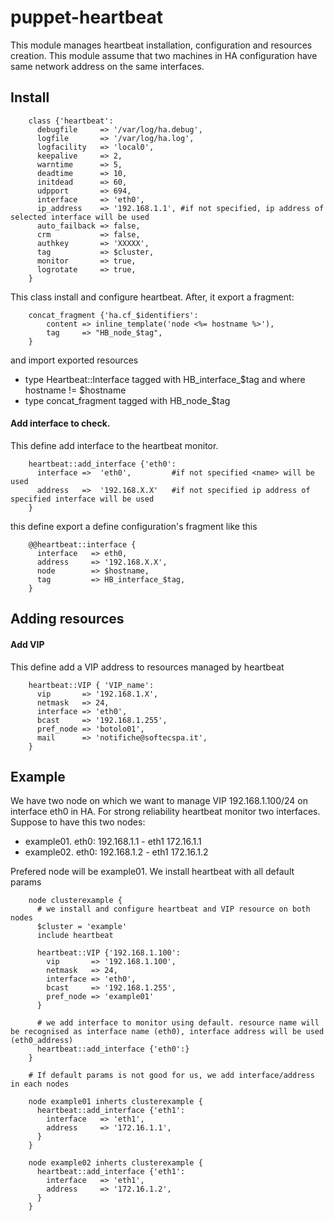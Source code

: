 puppet-heartbeat
================

This module manages heartbeat installation, configuration and resources creation.
This module assume that two machines in HA configuration have same network address on the same interfaces.

## Install

        class {'heartbeat':
          debugfile     => '/var/log/ha.debug',
          logfile       => '/var/log/ha.log',
          logfacility   => 'local0',
          keepalive     => 2,
          warntime      => 5,
          deadtime      => 10,
          initdead      => 60,
          udpport       => 694,
          interface     => 'eth0',
          ip_address    => '192.168.1.1', #if not specified, ip address of selected interface will be used
          auto_failback => false,
          crm           => false,
          authkey       => 'XXXXX',
          tag           => $cluster,
          monitor       => true,
          logrotate     => true,
        }


This class install and configure heartbeat. After, it export a fragment:

        concat_fragment {'ha.cf_$identifiers':
            content => inline_template('node <%= hostname %>'),
            tag     => "HB_node_$tag",
        }

and import exported resources

 - type Heartbeat::Interface tagged with HB_interface_$tag and where hostname != $hostname
 - type concat_fragment tagged with HB_node_$tag

#### Add interface to check.
This define add interface to the heartbeat monitor.

        heartbeat::add_interface {'eth0':
          interface =>  'eth0',         #if not specified <name> will be used
          address   =>  '192.168.X.X'   #if not specified ip address of specified interface will be used
        }

this define export a define configuration's fragment like this

        @@heartbeat::interface {
          interface   => eth0,
          address     => '192.168.X.X',
          node        => $hostname,
          tag         => HB_interface_$tag,
        }

## Adding resources

#### Add VIP
This define add a VIP address to resources managed by heartbeat

        heartbeat::VIP { 'VIP_name':
          vip       => '192.168.1.X',
          netmask   => 24,
          interface => 'eth0',
          bcast     => '192.168.1.255',
          pref_node => 'botolo01',
          mail      => 'notifiche@softecspa.it',
        }

## Example
We have two node on which we want to manage VIP 192.168.1.100/24 on interface eth0 in HA. For strong reliability heartbeat monitor two interfaces. Suppose to have this two nodes:

 - example01. eth0: 192.168.1.1 - eth1 172.16.1.1
 - example02. eth0: 192.168.1.2 - eth1 172.16.1.2

Prefered node will be example01. We install heartbeat with all default params

        node clusterexample {
          # we install and configure heartbeat and VIP resource on both nodes
          $cluster = 'example'
          include heartbeat

          heartbeat::VIP {'192.168.1.100':
            vip       => '192.168.1.100',
            netmask   => 24,
            interface => 'eth0',
            bcast     => '192.168.1.255',
            pref_node => 'example01'
          }

          # we add interface to monitor using default. resource name will be recognised as interface name (eth0), interface address will be used (eth0_address)
          heartbeat::add_interface {'eth0':}
        }

        # If default params is not good for us, we add interface/address in each nodes

        node example01 inherts clusterexample {
          heartbeat::add_interface {'eth1':
            interface   => 'eth1',
            address     => '172.16.1.1',
          }
        }

        node example02 inherts clusterexample {
          heartbeat::add_interface {'eth1':
            interface   => 'eth1',
            address     => '172.16.1.2',
          }
        }
